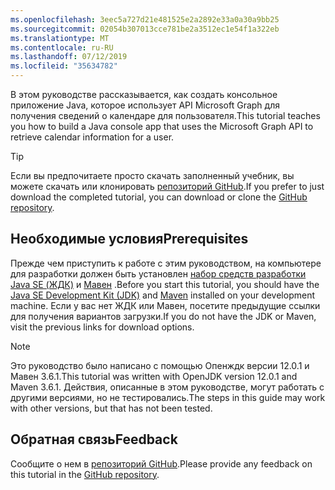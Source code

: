 ```yaml
---
ms.openlocfilehash: 3eec5a727d21e481525e2a2892e33a0a30a9bb25
ms.sourcegitcommit: 02054b307013cce781be2a3512ec1e54f1a322eb
ms.translationtype: MT
ms.contentlocale: ru-RU
ms.lasthandoff: 07/12/2019
ms.locfileid: "35634782"
---
```

<!-- markdownlint-disable MD002 MD041 -->

<span data-ttu-id="e6dec-101">В этом руководстве рассказывается, как создать консольное приложение Java, которое использует API Microsoft Graph для получения сведений о календаре для пользователя.</span><span class="sxs-lookup"><span data-stu-id="e6dec-101">This tutorial teaches you how to build a Java console app that uses the Microsoft Graph API to retrieve calendar information for a user.</span></span>

> [!TIP]
> <span data-ttu-id="e6dec-102">Если вы предпочитаете просто скачать заполненный учебник, вы можете скачать или клонировать [репозиторий GitHub](https://github.com/microsoftgraph/msgraph-training-java).</span><span class="sxs-lookup"><span data-stu-id="e6dec-102">If you prefer to just download the completed tutorial, you can download or clone the [GitHub repository](https://github.com/microsoftgraph/msgraph-training-java).</span></span>

## <a name="prerequisites"></a><span data-ttu-id="e6dec-103">Необходимые условия</span><span class="sxs-lookup"><span data-stu-id="e6dec-103">Prerequisites</span></span>

<span data-ttu-id="e6dec-104">Прежде чем приступить к работе с этим руководством, на компьютере для разработки должен быть установлен [набор средств разработки Java SE (ЖДК)](https://java.com/en/download/faq/develop.xml) и [Мавен](https://maven.apache.org/) .</span><span class="sxs-lookup"><span data-stu-id="e6dec-104">Before you start this tutorial, you should have the [Java SE Development Kit (JDK)](https://java.com/en/download/faq/develop.xml) and [Maven](https://maven.apache.org/) installed on your development machine.</span></span> <span data-ttu-id="e6dec-105">Если у вас нет ЖДК или Мавен, посетите предыдущие ссылки для получения вариантов загрузки.</span><span class="sxs-lookup"><span data-stu-id="e6dec-105">If you do not have the JDK or Maven, visit the previous links for download options.</span></span>

> [!NOTE]
> <span data-ttu-id="e6dec-106">Это руководство было написано с помощью Опенждк версии 12.0.1 и Мавен 3.6.1.</span><span class="sxs-lookup"><span data-stu-id="e6dec-106">This tutorial was written with OpenJDK version 12.0.1 and Maven 3.6.1.</span></span> <span data-ttu-id="e6dec-107">Действия, описанные в этом руководстве, могут работать с другими версиями, но не тестировались.</span><span class="sxs-lookup"><span data-stu-id="e6dec-107">The steps in this guide may work with other versions, but that has not been tested.</span></span>

## <a name="feedback"></a><span data-ttu-id="e6dec-108">Обратная связь</span><span class="sxs-lookup"><span data-stu-id="e6dec-108">Feedback</span></span>

<span data-ttu-id="e6dec-109">Сообщите о нем в [репозиторий GitHub](https://github.com/microsoftgraph/msgraph-training-java).</span><span class="sxs-lookup"><span data-stu-id="e6dec-109">Please provide any feedback on this tutorial in the [GitHub repository](https://github.com/microsoftgraph/msgraph-training-java).</span></span>
